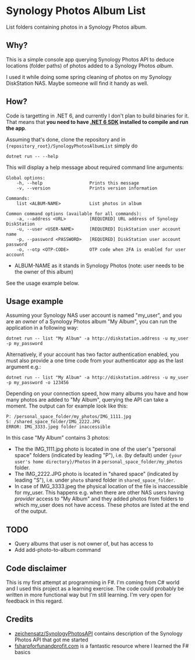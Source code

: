 # Synology Photos Album List

List folders containing photos in a Synology Photos album.


## Why?

This is a simple console app querying Synology Photos API to deduce
locations (folder paths) of photos added to a Synology Photos *album*.

I used it while doing some spring cleaning of photos on my Synology
DiskStation NAS. Maybe someone will find it handy as well.


## How?

Code is targetting in .NET 6, and currently I don't plan to build
binaries for it. That means that **you need to have [.NET 6
SDK](https://dotnet.microsoft.com/en-us/download/dotnet/6.0) installed
to compile and run the app**.

Assuming that's done, clone the repository and in
`{repository_root}/SynologyPhotosAlbumList` simply do

```dotnet run -- --help```

This will display a help message about required command line
arguments:

```
Global options:
    -h, --help                  Prints this message
    -v, --version               Prints version information

Commands:
    list <ALBUM-NAME>           List photos in album
    
Common command options (available for all commands):
    -a, --address <URL>         [REQUIRED] URL address of Synology DiskStation
    -u, --user <USER-NAME>      [REQUIRED] DiskStation user account name
    -p, --password <PASSWORD>   [REQUIRED] DiskStation user account password
    -o, --otp <OTP-CODE>        OTP code when 2FA is enabled for user account
```

* ALBUM-NAME as it stands in Synology Photos (note: user needs to be
  the owner of this album)

See the usage example below.


## Usage example

Assuming your Synology NAS user account is named "my_user", and you
are an *owner* of a Synology Photos album "My Album", you can run the
application in a following way:

```
dotnet run -- list "My Album" -a http://diskstation.address -u my_user -p my_password
```

Alternatively, if your account has two factor authentication enabled,
you must also provide a one time code from your authenticator app as
the last argument e.g.:

```
dotnet run -- list "My Album" -a http://diskstation.address -u my_user -p my_password -o 123456
```

Depending on your connection speed, how many albums you have and how
many photos are added to "My Album", querying the API can take a
moment. The output can for example look like this:

```
P: /personal_space_folder/my_photos/IMG_1111.jpg
S: /shared_space_folder/IMG_2222.JPG
ERROR: IMG_3333.jpeg folder inaccessible
```

In this case "My Album" contains 3 photos:
* The the IMG\_1111.jpg photo is located in one of the user's
  "personal space" folders (indicated by leading "P"), i.e. (by
  default) under `{your user's home directory}/Photos` in a
  `personal_space_folder/my_photos` folder.
* The IMG\_2222.JPG photo is located in "shared space" (indicated by
  leading "S"), i.e. under `photo` shared folder in
  `shared_space_folder`.
* In case of IMG\_3333.jpeg the physical location of the file is
  inaccessible for my\_user. This happens e.g. when there are other
  NAS users having *provider* access to "My Album" and they added
  photos from folders to which my\_user does not have access. These
  photos are listed at the end of the output.


## TODO

* Query albums that user is not owner of, but has access to
* Add add-photo-to-album command


## Code disclaimer

This is my first attempt at programming in F#. I'm coming from C#
world and I used this project as a learning exercise. The code could
probably be written in more functional way but I'm still learning. I'm
very open for feedback in this regard.


## Credits

* [zeichensatz/SynologyPhotosAPI](https://github.com/zeichensatz/SynologyPhotosAPI)
  contains description of the Synology Photos API that got me started
* [fsharpforfunandprofit.com](https://fsharpforfunandprofit.com) is a
  fantastic resource where I learned the F# basics
